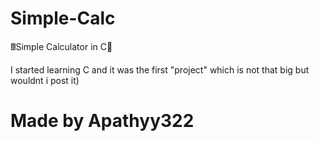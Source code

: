 # Simple-Calc
🖩Simple Calculator in C📱

I started learning C and it was the first "project" which is not that big but wouldnt i post it)

# Made by Apathyy322
